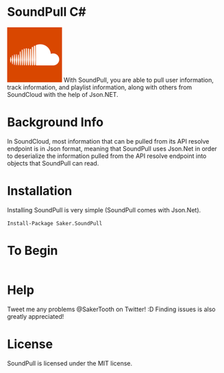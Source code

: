 # SoundPull C#
<img src="logo.png" width="128" height="128">
With SoundPull, you are able to pull user information, track information, and playlist information, along with others from SoundCloud with the help of Json.NET.

# Background Info
In SoundCloud, most information that can be pulled from its API resolve endpoint is in Json format, meaning that SoundPull uses Json.Net in order to deserialize the information pulled from the API resolve endpoint into objects that SoundPull can read.

# Installation

Installing SoundPull is very simple (SoundPull comes with Json.Net).

```
Install-Package Saker.SoundPull
```

# To Begin

```c#

```

# Help
Tweet me any problems @SakerTooth on Twitter! :D
Finding issues is also greatly appreciated!

# License
SoundPull is licensed under the MIT license.
